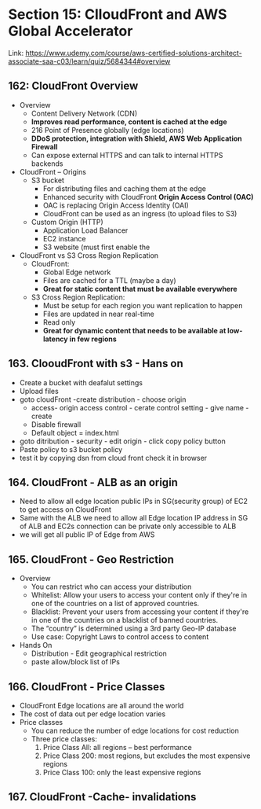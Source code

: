 # Section 15: ClloudFront and AWS Global Accelerator
Link: https://www.udemy.com/course/aws-certified-solutions-architect-associate-saa-c03/learn/quiz/5684344#overview

## 162: CloudFront Overview
- Overview
  - Content Delivery Network (CDN)
  - **Improves read performance, content
is cached at the edge**
  - 216 Point of Presence globally (edge
locations)
  - **DDoS protection, integration with
Shield, AWS Web Application
Firewall**
  - Can expose external HTTPS and
can talk to internal HTTPS backends
- CloudFront – Origins
  - S3 bucket
    - For distributing files and caching them at the edge
    - Enhanced security with CloudFront **Origin Access Control (OAC)**
    - OAC is replacing Origin Access Identity (OAI)
    - CloudFront can be used as an ingress (to upload files to S3)
  - Custom Origin (HTTP)
    - Application Load Balancer
    - EC2 instance
    - S3 website (must first enable the
- CloudFront vs S3 Cross Region Replication
  - CloudFront:
    - Global Edge network
    - Files are cached for a TTL (maybe a day)
    - **Great for static content that must be available everywhere**
  - S3 Cross Region Replication:
    - Must be setup for each region you want replication to happen
    - Files are updated in near real-time
    - Read only
    - **Great for dynamic content that needs to be available at low-latency in few regions**

## 163. ClooudFront with s3 - Hans on
- Create a bucket with deafalut settings
- Upload files
- goto cloudFront -create distribution - choose origin
  - access- origin access control - cerate control setting - give name - create
  - Disable firewall
  - Default object = index.html
- goto ditribution - security -  edit origin - click copy policy button 
- Paste policy to s3 bucket policy
- test it by copying dsn from cloud front check it in browser

## 164. CloudFront  - ALB as an origin 
- Need to allow all edge location public IPs in SG(security group) of EC2 to get access on CloudFront
- Same with the ALB we need to allow all Edge location IP address in SG of ALB and  EC2s connection can be private only accessible to ALB
- we will get all public IP of Edge from AWS

## 165. CloudFront  - Geo Restriction
- Overview
  - You can restrict who can access your distribution
  - Whitelist: Allow your users to access your content only if they're in one of the countries on a list of approved countries.
  - Blacklist: Prevent your users from accessing your content if they're in one of the countries on a blacklist of banned countries.
  - The “country” is determined using a 3rd party Geo-IP database
  - Use case: Copyright Laws to control access to content
- Hands On
  - Distribution - Edit geographical restriction
  - paste allow/block list of IPs

## 166. CloudFront - Price Classes
- CloudFront Edge locations are all around the world
- The cost of data out per edge location varies
- Price classes
  - You can reduce the number of edge locations for cost reduction
  - Three price classes:
    1. Price Class All: all regions – best performance
    2. Price Class 200: most regions, but excludes the most expensive regions
    3. Price Class 100: only the least expensive regions

## 167. CloudFront -Cache- invalidations









